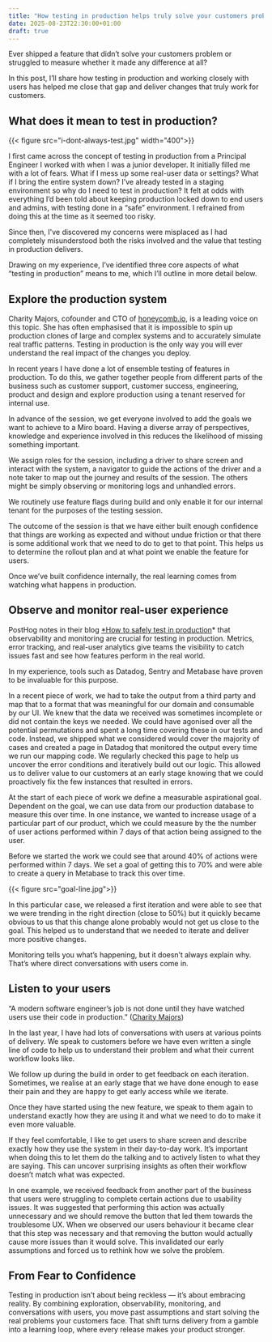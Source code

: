 ```yaml
---
title: "How testing in production helps truly solve your customers problems"
date: 2025-08-23T22:30:00+01:00
draft: true
---
```


Ever shipped a feature that didn’t solve your customers problem or struggled to measure whether it made any difference at all?

In this post, I’ll share how testing in production and working closely with users has helped me close that gap and deliver changes that truly work for customers.

## What does it mean to test in production?

{{< figure src="i-dont-always-test.jpg" width="400">}}

I first came across the concept of testing in production from a Principal Engineer I worked with when I was a junior developer. It initially filled me with a lot of fears. What if I mess up some real-user data or settings? What if I bring the entire system down? I’ve already tested in a staging environment so why do I need to test in production? It felt at odds with everything I’d been told about keeping production locked down to end users and admins, with testing done in a “safe” environment. I refrained from doing this at the time as it seemed too risky.

Since then, I've discovered my concerns were misplaced as I had completely misunderstood both the risks involved and the value that testing in production delivers.

Drawing on my experience, I’ve identified three core aspects of what “testing in production”  means to me, which I’ll outline in more detail below.

## Explore the production system

Charity Majors, cofounder and CTO of [honeycomb.io](http://honeycomb.io/), is a leading voice on this topic. She has often emphasised that it is impossible to spin up production clones of large and complex systems and to accurately simulate real traffic patterns. Testing in production is the only way you will ever understand the real impact of the changes you deploy.

In recent years I have done a lot of ensemble testing of features in production. To do this, we gather together people from different parts of the business such as customer support, customer success, engineering, product and design and explore production using a tenant reserved for internal use. 

In advance of the session, we get everyone involved to add the goals we want to achieve to a Miro board. Having a diverse array of perspectives, knowledge and experience involved in this reduces the likelihood of missing something important.

We assign roles for the session, including a driver to share screen and interact with the system, a navigator to guide the actions of the driver and a note taker to map out the journey and results of the session. The others might be simply observing or monitoring logs and unhandled errors.

We routinely use feature flags during build and only enable it for our internal tenant for the purposes of the testing session.

The outcome of the session is that we have either built enough confidence that things are working as expected and without undue friction or that there is some additional work that we need to do to get to that point. This helps us to determine the rollout plan and at what point we enable the feature for users.

Once we’ve built confidence internally, the real learning comes from watching what happens in production.

## Observe and monitor real-user experience

PostHog notes in their blog [*How to safely test in production](https://posthog.com/product-engineers/testing-in-production)* that observability and monitoring are crucial for testing in production. Metrics, error tracking, and real-user analytics give teams the visibility to catch issues fast and see how features perform in the real world.

In my experience, tools such as Datadog, Sentry and Metabase have proven to be invaluable for this purpose.

In a recent piece of work, we had to take the output from a third party and map that to a format that was meaningful for our domain and consumable by our UI. We knew that the data we received was sometimes incomplete or did not contain the keys we needed. We could have agonised over all the potential permutations and spent a long time covering these in our tests and code. Instead, we shipped what we considered would cover the majority of cases and created a page in Datadog that monitored the output every time we run our mapping code. We regularly checked this page to help us uncover the error conditions and iteratively build out our logic. This allowed us to deliver value to our customers at an early stage knowing that we could proactively fix the few instances that resulted in errors.

At the start of each piece of work we define a measurable aspirational goal. Dependent on the goal, we can use data from our production database to measure this over time. In one instance, we wanted to increase usage of a particular part of our product, which we could measure by the the number of user actions performed within 7 days of that action being assigned to the user. 

Before we started the work we could see that around 40% of actions were performed within 7 days. We set a goal of getting this to 70% and were able to create a query in Metabase to track this over time.

{{< figure src="goal-line.jpg">}}

In this particular case, we released a first iteration and were able to see that we were trending in the right direction (close to 50%) but it quickly became obvious to us that this change alone probably would not get us close to the goal. This helped us to understand that we needed to iterate and deliver more positive changes.

Monitoring tells you what’s happening, but it doesn’t always explain why. That’s where direct conversations with users come in.

## Listen to your users

“A modern software engineer’s job is not done until they have watched users use their code in production.” ([Charity Majors](https://increment.com/testing/i-test-in-production/))

In the last year, I have had lots of conversations with users at various points of delivery. We speak to customers before we have even written a single line of code to help us to understand their problem and what their current workflow looks like. 

We follow up during the build in order to get feedback on each iteration. Sometimes, we realise at an early stage that we have done enough to ease their pain and they are happy to get early access while we iterate. 

Once they have started using the new feature, we speak to them again to understand exactly how they are using it and what we need to do to make it even more valuable.

If they feel comfortable, I like to get users to share screen and describe exactly how they use the system in their day-to-day work. It’s important when doing this to let them do the talking and to actively listen to what they are saying. This can uncover surprising insights as often their workflow doesn’t match what was expected.

In one example, we received feedback from another part of the business that users were struggling to complete certain actions due to usability issues. It was suggested that performing this action was actually unnecessary and we should remove the button that led them towards the troublesome UX. When we observed our users behaviour it became clear that this step was necessary and that removing the button would actually cause more issues than it would solve. This invalidated our early assumptions and forced us to rethink how we solve the problem.

## From Fear to Confidence

Testing in production isn’t about being reckless — it’s about embracing reality. By combining exploration, observability, monitoring, and conversations with users, you move past assumptions and start solving the real problems your customers face. That shift turns delivery from a gamble into a learning loop, where every release makes your product stronger.